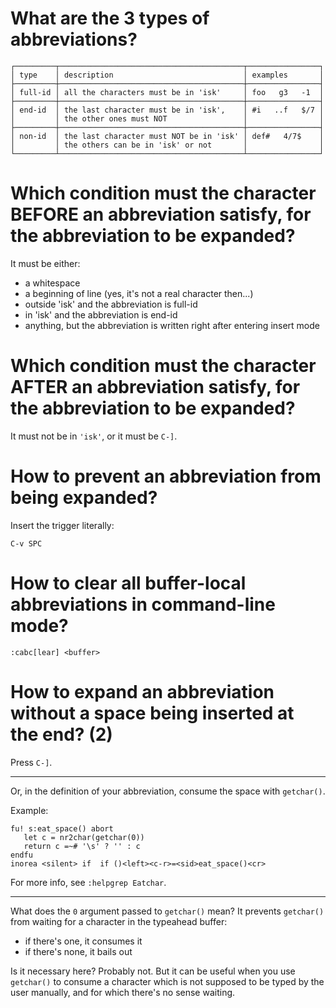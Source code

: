 # What are the 3 types of abbreviations?

    ┌─────────┬─────────────────────────────────────────┬────────────────┐
    │ type    │ description                             │ examples       │
    ├─────────┼─────────────────────────────────────────┼────────────────┤
    │ full-id │ all the characters must be in 'isk'     │ foo   g3   -1  │
    ├─────────┼─────────────────────────────────────────┼────────────────┤
    │ end-id  │ the last character must be in 'isk',    │ #i   ..f   $/7 │
    │         │ the other ones must NOT                 │                │
    ├─────────┼─────────────────────────────────────────┼────────────────┤
    │ non-id  │ the last character must NOT be in 'isk' │ def#   4/7$    │
    │         │ the others can be in 'isk' or not       │                │
    └─────────┴─────────────────────────────────────────┴────────────────┘

##
# Which condition must the character BEFORE an abbreviation satisfy, for the abbreviation to be expanded?

It must be either:

   - a whitespace
   - a beginning of line (yes, it's not a real character then...)
   - outside 'isk' and the abbreviation is full-id
   - in 'isk' and the abbreviation is end-id
   - anything, but the abbreviation is written right after entering insert mode

# Which condition must the character AFTER an abbreviation satisfy, for the abbreviation to be expanded?

It must not be in `'isk'`, or it must be `C-]`.

#
# How to prevent an abbreviation from being expanded?

Insert the trigger literally:

    C-v SPC

# How to clear all buffer-local abbreviations in command-line mode?

    :cabc[lear] <buffer>

# How to expand an abbreviation without a space being inserted at the end?  (2)

Press `C-]`.

---

Or, in the definition of your abbreviation, consume the space with `getchar()`.

Example:

    fu! s:eat_space() abort
       let c = nr2char(getchar(0))
       return c =~# '\s' ? '' : c
    endfu
    inorea <silent> if  if ()<left><c-r>=<sid>eat_space()<cr>

For more info, see `:helpgrep Eatchar`.

---

What does the `0` argument passed to `getchar()` mean?
It prevents `getchar()` from waiting for a character in the typeahead buffer:

   - if there's one, it consumes it
   - if there's none, it bails out

Is it necessary here?
Probably not.
But it can  be useful when you  use `getchar()` to consume a  character which is
not supposed to  be typed by the  user manually, and for which  there's no sense
waiting.

